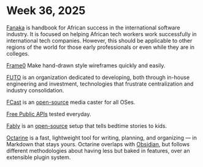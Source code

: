 # Week 36, 2025

[Fanaka](https://fanaka.readthedocs.io) is  handbook for African success in the international software industry. It is focused on helping African tech workers work successfully in international tech companies. However, this should be applicable to other regions of the world for those early professionals or even while they are in colleges.

[Frame0](https://frame0.app/) Make hand-drawn style wireframes quickly and easily.

[FUTO](https://www.futo.org/) is an organization dedicated to developing, both through in-house engineering and investment, technologies that frustrate centralization and industry consolidation.

[FCast](https://fcast.org) is an [open-source](https://gitlab.futo.org/videostreaming/fcast/) media caster for all OSes.

[Free Public APIs](https://www.freepublicapis.com) tested everyday.

[Fably](https://stefanom.github.io/fably/) is an [open-source](https://github.com/stefanom/fably) setup that tells bedtime stories to kids.

[Octarine](https://octarine.app) is a fast, lightweight tool for writing, planning, and organizing — in Markdown that stays yours. Octarine overlaps with [Obsidian](https://obsidian.md), but follows different methodologies about having less but baked in features, over an extensible plugin system.